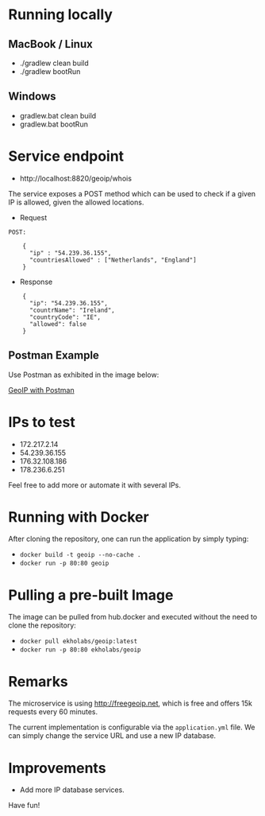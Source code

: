 # Running locally

## MacBook / Linux

* ./gradlew clean build
* ./gradlew bootRun

## Windows

* gradlew.bat clean build
* gradlew.bat bootRun

# Service endpoint

* http://localhost:8820/geoip/whois

The service exposes a POST method which can be used to check if a given IP is allowed, given
the allowed locations.

* Request

```
POST:

    {
      "ip" : "54.239.36.155",
      "countriesAllowed" : ["Netherlands", "England"]
    }
```

* Response

```
    {
      "ip": "54.239.36.155",
      "countrName": "Ireland",
      "countryCode": "IE",
      "allowed": false
    }
```

## Postman Example

Use Postman as exhibited in the image below:

[GeoIP with Postman](https://github.com/ekholabs/geoip/blob/master/src/test/resources/geoip_postman.png)

# IPs to test

* 172.217.2.14
* 54.239.36.155
* 176.32.108.186
* 178.236.6.251

Feel free to add more or automate it with several IPs.

# Running with Docker

After cloning the repository, one can run the application by simply typing:

* ```docker build -t geoip --no-cache .```
* ```docker run -p 80:80 geoip```

# Pulling a pre-built Image

The image can be pulled from hub.docker and executed without the need to clone the repository:

* ```docker pull ekholabs/geoip:latest```
* ```docker run -p 80:80 ekholabs/geoip```

# Remarks

The microservice is using http://freegeoip.net, which is free and offers 15k requests
every 60 minutes.

The current implementation is configurable via the ```application.yml``` file.
We can simply change the service URL and use a new IP database.

# Improvements

* Add more IP database services.

Have fun!

